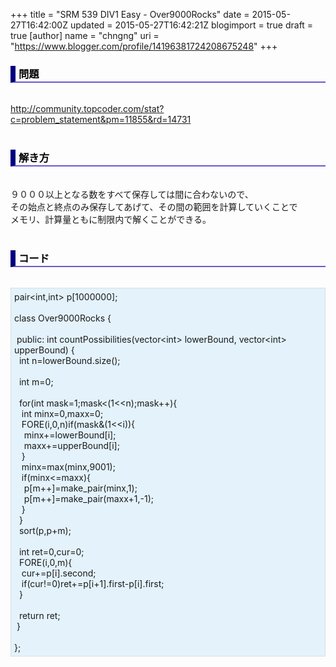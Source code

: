 +++
title = "SRM 539 DIV1 Easy - Over9000Rocks"
date = 2015-05-27T16:42:00Z
updated = 2015-05-27T16:42:21Z
blogimport = true
draft = true
[author]
	name = "chngng"
	uri = "https://www.blogger.com/profile/14196381724208675248"
+++

<div dir="ltr" style="text-align: left;" trbidi="on"><h3 style="border-bottom: 2px solid slateblue; border-left: 8px solid navy; color: black; padding: 0px 0px 1px 5px;">問題 <br /></h3><br /><a href="http://community.topcoder.com/stat?c=problem_statement&amp;pm=11855&amp;rd=14731" target="_blank">http://community.topcoder.com/stat?c=problem_statement&amp;pm=11855&amp;rd=14731</a><br /><br /><h3 style="border-bottom: 2px solid slateblue; border-left: 8px solid navy; color: black; padding: 0px 0px 1px 5px;">解き方 </h3><br />９０００以上となる数をすべて保存しては間に合わないので、<br />その始点と終点のみ保存してあげて、その間の範囲を計算していくことで<br />メモリ、計算量ともに制限内で解くことができる。<br /><br /><h3 style="border-bottom: 2px solid slateblue; border-left: 8px solid navy; color: black; padding: 0px 0px 1px 5px;">コード </h3><br /><div style="background-color: #e3f2fb; border: 1px dotted #CCCCCC; padding: 5px;">pair&lt;int,int&gt; p[1000000];<br /><br />class Over9000Rocks {<br /><br /><span class="Apple-tab-span" style="white-space: pre;"> </span>public: int countPossibilities(vector&lt;int&gt; lowerBound, vector&lt;int&gt; upperBound) {<br /><span class="Apple-tab-span" style="white-space: pre;">  </span>int n=lowerBound.size();<br /><br /><span class="Apple-tab-span" style="white-space: pre;">  </span>int m=0;<br /><br /><span class="Apple-tab-span" style="white-space: pre;">  </span>for(int mask=1;mask&lt;(1&lt;&lt;n);mask++){<br /><span class="Apple-tab-span" style="white-space: pre;">   </span>int minx=0,maxx=0;<br /><span class="Apple-tab-span" style="white-space: pre;">   </span>FORE(i,0,n)if(mask&amp;(1&lt;&lt;i)){<br /><span class="Apple-tab-span" style="white-space: pre;">    </span>minx+=lowerBound[i];<br /><span class="Apple-tab-span" style="white-space: pre;">    </span>maxx+=upperBound[i];<br /><span class="Apple-tab-span" style="white-space: pre;">   </span>}<br /><span class="Apple-tab-span" style="white-space: pre;">   </span>minx=max(minx,9001);<br /><span class="Apple-tab-span" style="white-space: pre;">   </span>if(minx&lt;=maxx){<br /><span class="Apple-tab-span" style="white-space: pre;">    </span>p[m++]=make_pair(minx,1);<br /><span class="Apple-tab-span" style="white-space: pre;">    </span>p[m++]=make_pair(maxx+1,-1);<br /><span class="Apple-tab-span" style="white-space: pre;">   </span>}<br /><span class="Apple-tab-span" style="white-space: pre;">  </span>}<br /><span class="Apple-tab-span" style="white-space: pre;">  </span>sort(p,p+m);<br /><br /><span class="Apple-tab-span" style="white-space: pre;">  </span>int ret=0,cur=0;<br /><span class="Apple-tab-span" style="white-space: pre;">  </span>FORE(i,0,m){<br /><span class="Apple-tab-span" style="white-space: pre;">   </span>cur+=p[i].second;<br /><span class="Apple-tab-span" style="white-space: pre;">   </span>if(cur!=0)ret+=p[i+1].first-p[i].first;<br /><span class="Apple-tab-span" style="white-space: pre;">  </span>}<br /><br /><span class="Apple-tab-span" style="white-space: pre;">  </span>return ret;<br /><span class="Apple-tab-span" style="white-space: pre;"> </span>}<br /><br />};</div></div>
